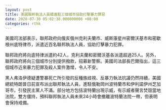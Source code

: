 ```yaml
---
layout: post
title: 美國聯邦執法人員續進駐三個城市協助打擊暴力罪惡
date: 2020-07-30 05:02:38.000000000 +08:00
categories: rthk
---
```


美國司法部表示，聯邦政府向俄亥俄州克利夫蘭市、威斯康星州密爾沃基市和密歇根州底特律市，派遣近百名聯邦執法人員，協助打擊暴力犯罪。

聯邦政府將向底特律派遣約42人，克利夫蘭和密爾沃基各派遣超過25人。另外，聯邦政府將向三個城市分別提供撥款，招募新警察。美國司法部長巴爾指出，這三個城市近來暴力犯罪及殺人案件激增，令人不安。

黑人弗洛伊德疑遭警暴死亡所引發的反種族歧視、反暴力執法抗議仍然持續，美國總統特朗普日前宣布派出聯邦執法人員，進駐俄勒岡州波特蘭市和伊利諾伊州芝加哥市，引發民主黨人不滿。部分地方包括波特蘭出現示威，有示威者聲言焚毀當地法院，雙方僵持，預料聯邦執法人員未來24小時會撤離波特蘭法院一帶，但表明會保持戒備。

　
